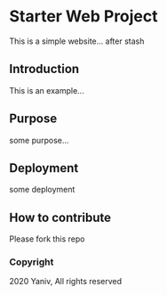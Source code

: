 # Starter Web Project

This is a simple website...
after stash

## Introduction

This is an example...

## Purpose

some purpose...

## Deployment

some deployment

## How to contribute

Please fork this repo

### Copyright

2020 Yaniv, All rights reserved